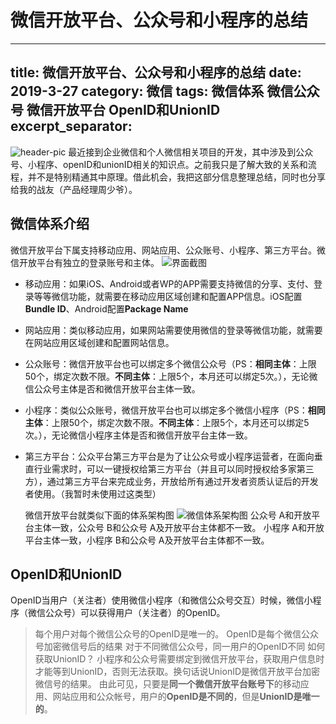 # 微信开放平台、公众号和小程序的总结
---
title: 微信开放平台、公众号和小程序的总结
date: 2019-3-27
category: 微信
tags: 微信体系 微信公众号 微信开放平台 OpenID和UnionID
excerpt_separator: <!--more-->
---
![header-pic](header-pic.jpg)
最近接到企业微信和个人微信相关项目的开发，其中涉及到公众号、小程序、openID和unionID相关的知识点。之前我只是了解大致的关系和流程，并不是特别精通其中原理。借此机会，我把这部分信息整理总结，同时也分享给我的战友（产品经理周少爷）。
<!--more-->
## 微信体系介绍
微信开放平台下属支持移动应用、网站应用、公众账号、小程序、第三方平台。微信开放平台有独立的登录账号和主体。
![界面截图](界面截图.png)

* 移动应用：如果iOS、Android或者WP的APP需要支持微信的分享、支付、登录等等微信功能，就需要在移动应用区域创建和配置APP信息。iOS配置**Bundle ID**、Android配置**Package Name**

* 网站应用：类似移动应用，如果网站需要使用微信的登录等微信功能，就需要在网站应用区域创建和配置网站信息。

* 公众账号：微信开放平台也可以绑定多个微信公众号（PS：**相同主体**：上限50个，绑定次数不限。**不同主体**：上限5个，本月还可以绑定5次。），无论微信公众号主体是否和微信开放平台主体一致。

* 小程序：类似公众账号，微信开放平台也可以绑定多个微信小程序（PS：**相同主体**：上限50个，绑定次数不限。**不同主体**：上限5个，本月还可以绑定5次。），无论微信小程序主体是否和微信开放平台主体一致。

* 第三方平台：公众平台第三方平台是为了让公众号或小程序运营者，在面向垂直行业需求时，可以一键授权给第三方平台（并且可以同时授权给多家第三方），通过第三方平台来完成业务，开放给所有通过开发者资质认证后的开发者使用。（我暂时未使用过这类型）

  

  微信开放平台就类似下面的体系架构图
  ![微信体系架构图](微信体系架构图.png)
  公众号 A和开放平台主体一致，公众号 B和公众号 A及开放平台主体都不一致。
  小程序 A和开放平台主体一致，小程序 B和公众号 A及开放平台主体都不一致。
## OpenID和UnionID
OpenID当用户（关注者）使用微信小程序（和微信公众号交互）时候，微信小程序（微信公众号）可以获得用户（关注者）的OpenID。
> 每个用户对每个微信公众号的OpenID是唯一的。
> OpenID是每个微信公众号加密微信号后的结果
> 对于不同微信公众号，同一用户的OpenID不同
如何获取UnionID？
小程序和公众号需要绑定到微信开放平台，获取用户信息时才能等到UnionID，否则无法获取。换句话说UnionID是微信开放平台加密微信号的结果。
由此可见，只要是**同一个微信开放平台账号下**的移动应用、网站应用和公众帐号，用户的**OpenID是不同的**，但是**UnionID是唯一的**。